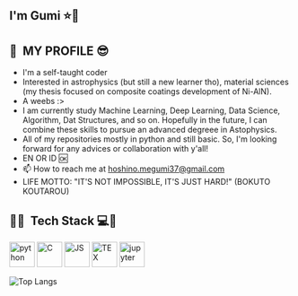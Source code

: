 ## I'm Gumi ⭐👋

<p align="center">
  <h2> 🌟 &nbsp;MY PROFILE 😎</h2>
</p>

- I'm a self-taught coder
- Interested in astrophysics (but still a new learner tho), material sciences (my thesis focused on composite coatings development of Ni-AlN).
- A weebs :>
- I am currently study Machine Learning, Deep Learning, Data Science, Algorithm, Dat Structures, and so on. Hopefully in the future, I can combine these skills to pursue an advanced degreee in Astophysics.
- All of my repositories mostly in python and still basic. So, I'm looking forward for any advices or collaboration with y'all! 
- EN OR ID :ok: 
- 📫 How to reach me at hoshino.megumi37@gmail.com
- LIFE MOTTO: "IT'S NOT IMPOSSIBLE, IT'S JUST HARD!" (BOKUTO KOUTAROU)
 
<h2> 🚀🌟 &nbsp;Tech Stack 💻🌃</h2>
<p align="left">
<img src="https://cdn.jsdelivr.net/gh/devicons/devicon@latest/icons/python/python-original-wordmark.svg" alt="python" width="45" height="45" />
<img src="https://cdn.jsdelivr.net/gh/devicons/devicon@latest/icons/c/c-original.svg" alt="C" width="45" height="45" />
<img src="https://cdn.jsdelivr.net/gh/devicons/devicon@latest/icons/javascript/javascript-original.svg" alt="JS" width="45" height="45" />         
<img src="https://cdn.jsdelivr.net/gh/devicons/devicon@latest/icons/tex/tex-original.svg" alt="TEX" width="45" height="45"/>   
<img src="https://cdn.jsdelivr.net/gh/devicons/devicon@latest/icons/jupyter/jupyter-original-wordmark.svg" alt="jupyter" width="45" height="45" />

  
![Top Langs](https://github-readme-stats.vercel.app/api/top-langs/?username=megumihoshino&layout=compact)

</p>          
<!---



